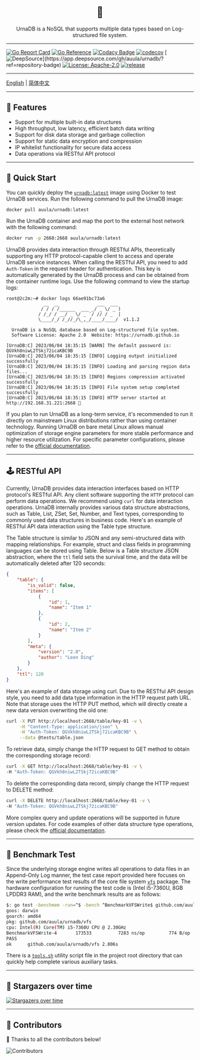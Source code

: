 <div align="center">
    <!-- <img src="cmd/urnadb.png" style="width: 86px; height: auto; display: inline-block;"> -->
    <h1>🏺️</h1>
</div>

<p align="center">UrnaDB is a NoSQL that supports multiple data types based on Log-structured file system.</p>


---


[![Go Report Card](https://img.shields.io/badge/go%20report-A+-brightgreen.svg?style=flat)](https://img.shields.io/badge/go%20report-A+-brightgreen.svg?style=flat)
[![Go Reference](https://pkg.go.dev/badge/github.com/auula/urnadb.svg)](https://pkg.go.dev/github.com/auula/urnadb)
[![Codacy Badge](https://app.codacy.com/project/badge/Grade/55bc449808ca4d0c80c0122f170d7313)](https://app.codacy.com/gh/auula/urnadb/dashboard?utm_source=gh&utm_medium=referral&utm_content=&utm_campaign=Badge_grade)
[![codecov](https://codecov.io/gh/auula/urnadb/graph/badge.svg?token=xTcPzdLFkJ)](https://codecov.io/gh/auula/urnadb)
[![DeepSource](https://app.deepsource.com/gh/auula/urnadb.svg/?label=active+issues&show_trend=true&token=sJBjq88ZxurlEgiOu_ukQ3O_)](https://app.deepsource.com/gh/auula/urnadb/?ref=repository-badge)
[![License: Apache-2.0](https://img.shields.io/badge/License-Apache%202.0-blue.svg)](https://opensource.org/licenses/Apache-2.0)
[![release](https://img.shields.io/github/release/auula/urnadb.svg)](https://github.com/auula/urnadb/releases)



---

[English](README_EN.md) | [简体中文](README.md)

---

## 🎉 Features

- Support for multiple built-in data structures
- High throughput, low latency, efficient batch data writing
- Support for disk data storage and garbage collection
- Support for static data encryption and compression
- IP whitelist functionality for secure data access
- Data operations via RESTful API protocol

---

## 🚀 Quick Start

You can quickly deploy the [`urnadb:latest`](https://hub.docker.com/r/auula/urnadb) image using Docker to test UrnaDB services. Run the following command to pull the UrnaDB image:

```bash
docker pull auula/urnadb:latest
```

Run the UrnaDB container and map the port to the external host network with the following command:

```bash
docker run -p 2668:2668 auula/urnadb:latest
```

UrnaDB provides data interaction through RESTful APIs, theoretically supporting any HTTP protocol-capable client to access and operate UrnaDB service instances. When calling the RESTful API, you need to add `Auth-Token` in the request header for authentication. This key is automatically generated by the UrnaDB process and can be obtained from the container runtime logs. Use the following command to view the startup logs:

```text
root@2c2m:~# docker logs 66ae91bc73a6
              __  __              ___  ___
             / / / /______  ___ _/ _ \/ _ )
            / /_/ / __/ _ \/ _ `/ // / _  |
            \____/_/ /_//_/\_,_/____/____/  v1.1.2

  UrnaDB is a NoSQL database based on Log-structured file system.
  Software License: Apache 2.0  Website: https://urnadb.github.io

[UrnaDB:C] 2023/06/04 18:35:15 [WARN] The default password is: QGVkh8niwL2TSkj72icaKBC9B
[UrnaDB:C] 2023/06/04 18:35:15 [INFO] Logging output initialized successfully
[UrnaDB:C] 2023/06/04 18:35:15 [INFO] Loading and parsing region data files...
[UrnaDB:C] 2023/06/04 18:35:15 [INFO] Regions compression activated successfully
[UrnaDB:C] 2023/06/04 18:35:15 [INFO] File system setup completed successfully
[UrnaDB:C] 2023/06/04 18:35:15 [INFO] HTTP server started at http://192.168.31.221:2668 🚀
```

If you plan to run UrnaDB as a long-term service, it's recommended to run it directly on mainstream Linux distributions rather than using container technology. Running UrnaDB on bare metal Linux allows manual optimization of storage engine parameters for more stable performance and higher resource utilization. For specific parameter configurations, please refer to the [official documentation](https://urnadb.github.io).

---

## 🕹️ RESTful API 

Currently, UrnaDB provides data interaction interfaces based on HTTP protocol's RESTful API. Any client software supporting the `HTTP` protocol can perform data operations. We recommend using `curl` for data interaction operations. UrnaDB internally provides various data structure abstractions, such as Table, List, ZSet, Set, Number, and Text types, corresponding to commonly used data structures in business code. Here's an example of RESTful API data interaction using the Table type structure.

The Table structure is similar to JSON and any semi-structured data with mapping relationships. For example, struct and class fields in programming languages can be stored using Table. Below is a Table structure JSON abstraction, where the `ttl` field sets the survival time, and the data will be automatically deleted after 120 seconds:

```json
{
    "table": {
        "is_valid": false,
        "items": [
            {
                "id": 1,
                "name": "Item 1"
            },
            {
                "id": 2,
                "name": "Item 2"
            }
        ],
        "meta": {
            "version": "2.0",
            "author": "Leon Ding"
        }
    },
    "ttl": 120
}
```

Here's an example of data storage using curl. Due to the RESTful API design style, you need to add data type information in the HTTP request path URL. Note that storage uses the HTTP PUT method, which will directly create a new data version overwriting the old one:

```bash
curl -X PUT http://localhost:2668/table/key-01 -v \
     -H "Content-Type: application/json" \
     -H "Auth-Token: QGVkh8niwL2TSkj72icaKBC9B" \
     --data @tests/table.json
```

To retrieve data, simply change the HTTP request to GET method to obtain the corresponding storage record:

```bash
curl -X GET http://localhost:2668/table/key-01 -v \
-H "Auth-Token: QGVkh8niwL2TSkj72icaKBC9B" 
```

To delete the corresponding data record, simply change the HTTP request to DELETE method:

```bash
curl -X DELETE http://localhost:2668/table/key-01 -v \
-H "Auth-Token: QGVkh8niwL2TSkj72icaKBC9B" 
```

More complex query and update operations will be supported in future version updates. For code examples of other data structure type operations, please check the [official documentation](https://urnadb.github.io).

---

## 🧪 Benchmark Test

Since the underlying storage engine writes all operations to data files in an Append-Only Log manner, the test case report provided here focuses on the write performance test results of the core file system [`vfs`](./vfs/) package. The hardware configuration for running the test code is (Intel i5-7360U, 8GB LPDDR3 RAM), and the write benchmark results are as follows:

```bash
$: go test -benchmem -run=^$ -bench ^BenchmarkVFSWrite$ github.com/auula/urnadb/vfs
goos: darwin
goarch: amd64
pkg: github.com/auula/urnadb/vfs
cpu: Intel(R) Core(TM) i5-7360U CPU @ 2.30GHz
BenchmarkVFSWrite-4   	  173533	      7283 ns/op	     774 B/op	      20 allocs/op
PASS
ok  	github.com/auula/urnadb/vfs	2.806s
```

There is a [`tools.sh`](./tools.sh) utility script file in the project root directory that can quickly help complete various auxiliary tasks.

---

## 🌟 Stargazers over time

[![Stargazers over time](https://starchart.cc/auula/urnadb.svg?variant=adaptive)](https://starchart.cc/auula/urnadb)

---

## 👬 Contributors

🤝 Thanks to all the contributors below! 

![Contributors](https://contributors-img.web.app/image?repo=auula/urnadb)
